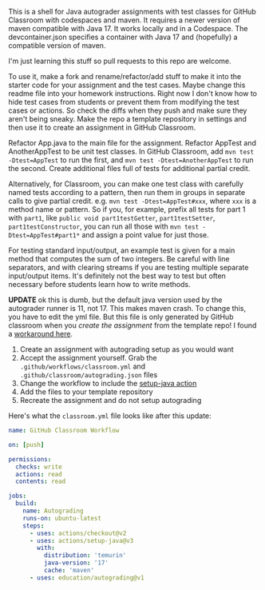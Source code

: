 This is a shell for Java autograder assignments with test classes for
GitHub Classroom with codespaces and maven. It requires a newer version
of maven compatible with Java 17. It works locally and in a Codespace.
The devcontainer.json specifies a container with Java 17 and (hopefully)
a compatible version of maven.

I'm just learning this stuff so pull requests to this repo are welcome.

To use it, make a fork and rename/refactor/add stuff to make it into
the starter code for your assignment and the test cases. Maybe change
this readme file into your homework instructions. Right now I
don't know how to hide test cases from students or prevent them from
modifying the test cases or actions. So check the diffs when they
push and make sure they aren't being sneaky. Make the repo a template
repository in settings and then use it to create an assignment in
GitHub Classroom.

Refactor App.java to the main file for the assignment.
Refactor AppTest and AnotherAppTest to be unit test classes.
In GitHub Classroom, add `mvn test -Dtest=AppTest` to run the first, and
`mvn test -Dtest=AnotherAppTest` to run the second. Create additional
files full of tests for additional partial credit.

Alternatively, for Classroom, you can make one test class with carefully
named tests according to a pattern, then run them in groups in separate
calls to give partial credit. e.g. `mvn test -Dtest=AppTest#xxx`, where
`xxx` is a method name or pattern. So if you, for example, prefix all
tests for part 1 with `part1`, like `public void part1testGetter`, 
`part1testSetter`, `part1testConstructor`, you can run all those with 
`mvn test -Dtest=AppTest#part1*` and assign a point value for just those.

For testing standard input/output, an example test is given for a main
method that computes the sum of two integers. Be careful with line
separators, and with clearing streams if you are testing multiple
separate input/output items. It's definitely not the best way to test
but often necessary before students learn how to write methods.

**UPDATE** ok this is dumb, but the default java version used by the autograder runner 
is 11, not 17. This makes maven crash. To change this, you have to edit the yml file. But this file is only
generated by GitHub classroom when you _create the assignment_ from the template repo!
I found a [workaround here](https://classroom.github.com/classrooms/9085770-csci211-tuesday-fall23).

1. Create an assignment with autograding setup as you would want
2. Accept the assignment yourself. Grab the `.github/workflows/classroom.yml` and `.github/classroom/autograding.json` files
3. Change the workflow to include the [setup-java action](https://github.com/actions/setup-java)
4. Add the files to your template repository
5. Recreate the assignment and do not setup autograding

Here's what the `classroom.yml` file looks like after this update:

```yml
name: GitHub Classroom Workflow

on: [push]

permissions:
  checks: write
  actions: read
  contents: read

jobs:
  build:
    name: Autograding
    runs-on: ubuntu-latest
    steps:
      - uses: actions/checkout@v2
      - uses: actions/setup-java@v3
        with:
          distribution: 'temurin'
          java-version: '17'
          cache: 'maven'
      - uses: education/autograding@v1
```
